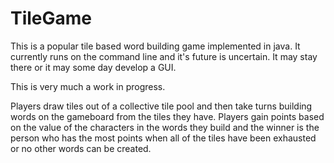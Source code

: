 # TileGame

This is a popular tile based word building game implemented in java. It currently runs on the command line and it's future is uncertain. It may stay there or it may some day develop a GUI.

This is very much a work in progress.

Players draw tiles out of a collective tile pool and then take turns building words on the gameboard from the tiles they have. Players gain points based on the value of the characters in the words they build and the winner is the person who has the most points when all of the tiles have been exhausted or no other words can be created.


